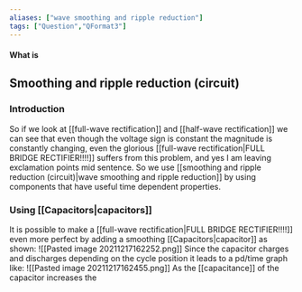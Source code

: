 ```yaml
---
aliases: ["wave smoothing and ripple reduction"]
tags: ["Question","QFormat3"]
---
```


#### What is
## Smoothing and ripple reduction (circuit)
### Introduction
So if we look at [[full-wave rectification]] and [[half-wave rectification]] we can see that even though the voltage sign is constant the magnitude is constantly changing, even the glorious [[full-wave rectification|FULL BRIDGE RECTIFIER!!!!]] suffers from this problem, and yes I am leaving exclamation points mid sentence.
So we use [[smoothing and ripple reduction (circuit)|wave smoothing and ripple reduction]] by using components that have useful time dependent properties.

### Using [[Capacitors|capacitors]]
It is possible to make a [[full-wave rectification|FULL BRIDGE RECTIFIER!!!!]] even more perfect by adding a smoothing [[Capacitors|capacitor]] as shown:
![[Pasted image 20211217162252.png]]
Since the capacitor charges and discharges depending on the cycle position it leads to a pd/time graph like:
![[Pasted image 20211217162455.png]]
As the [[capacitance]] of the capacitor increases the 
